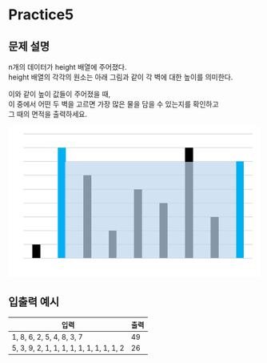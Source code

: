 Practice5
===

문제 설명
---
n개의 데이터가 height 배열에 주어졌다.  
height 배열의 각각의 원소는 아래 그림과 같이 각 벽에 대한 높이를 의미한다.

이와 같이 높이 값들이 주어졌을 때,  
이 중에서 어떤 두 벽을 고르면 가장 많은 물을 담을 수 있는지를 확인하고  
그 때의 면적을 출력하세요.

![img_1.png](../imgs/img_1.png)

입출력 예시
---
|입력|출력|
|---|---|
|1, 8, 6, 2, 5, 4, 8, 3, 7|49|
|5, 3, 9, 2, 1, 1, 1, 1, 1, 1, 1, 1, 1, 2|26|
